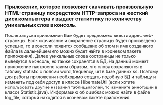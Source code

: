 ### Приложение, которое позволяет скачивать произвольную HTML-страницу посредством HTTP-запроса на жесткий диск компьютера и выдает статистику по количеству уникальных слов в консоль.

После запуска приложения Вам будет предложено ввести адрес web-страницы. Если скачивание и сохранение страницы будет произведено успешно, то в консоли появится сообщение об этом и имя созданного файла (в дальнейшем его можно будет найти в корневом пакете приложения). Далее уникальные слова состраницы не только выведутся в консоль, но также сохранятся в БД. На данный момент приложение настроено таким образом, что слова сохраняются в таблицу statistic с полями word, frequency, url в базе данных ss. Поэтому для работы приложения необходимо создать подобную БД и таблицу и изменить под себя доступ в классе HibernateUtil (если хотите использовать другие названия таблицы/полей, то измените аннотации в классе Statistic.java).
Информацию об ошибках можно найти в файле log_file, который находится в корневом пакете приложения.
